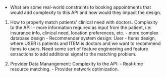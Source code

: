 * What are some real-world constraints to booking appointments that would add complexity to this API and how would they impact the design.

1. How to properly match patients' clinical need with doctors. 
	Complexity to the API: 
		- more information required as input from the patient, i.e: insurance info, clinical need, location preferences, etc.
		- more complex database design
		- Recommender system design: User - Items design, where USER is patients and ITEM is doctors and we want to recommend items to users. 
		  Need some sort of feature engineering and feature extractions to add additional signal to the matching problem.

2. Provider Data Manangement:
	Complexity to the API:
		- Real-time resource matching.
		- Provider network optimization.
